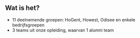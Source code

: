 Wat is het?
-----------

- 11 deelnemende groepen: HoGent, Howest, Odisee en enkele bedrijfsgroepen
- 3 teams uit onze opleiding, waarvan 1 alumni team